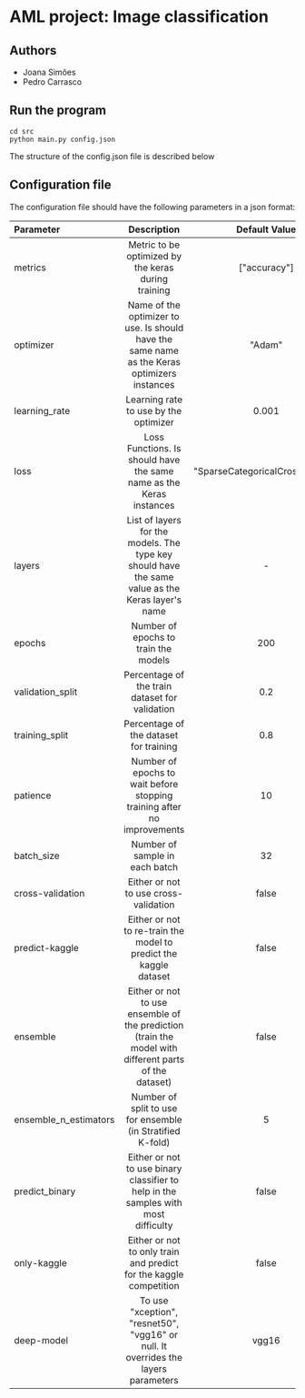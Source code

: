 # AML project: Image classification

## Authors

- Joana Simões
- Pedro Carrasco

## Run the program

    cd src
    python main.py config.json

The structure of the config.json file is described below

## Configuration file

The configuration file should have the following parameters in a json format:

| Parameter | Description | Default Value | Type |
| :--- | :---: | :---: | ---: |
| metrics | Metric to be optimized by the keras during training | ["accuracy"] | list of strings |
| optimizer | Name of the optimizer to use. Is should have the same name as the Keras optimizers instances | "Adam" | string |
| learning_rate | Learning rate to use by the optimizer | 0.001 | float |
| loss | Loss Functions. Is should have the same name as the Keras instances | "SparseCategoricalCrossentropy" | string |
| layers | List of layers for the models. The type key should have the same value as the Keras layer's name | - | list of dictionaries |
| epochs | Number of epochs to train the models | 200 | int |
| validation_split | Percentage of the train dataset for validation | 0.2 | float |
| training_split | Percentage of the dataset for training | 0.8 | float |
| patience | Number of epochs to wait before stopping training after no improvements| 10 | int |
| batch_size | Number of sample in each batch | 32 | int |
| cross-validation | Either or not to use cross-validation | false | boolean |
| predict-kaggle | Either or not to re-train the model to predict the kaggle dataset | false | boolean |
| ensemble | Either or not to use ensemble of the prediction (train the model with different parts of the dataset) | false | boolean |
| ensemble_n_estimators | Number of split to use for ensemble (in Stratified K-fold)| 5 | int |
|predict_binary | Either or not to use binary classifier to help in the samples with most difficulty | false | boolean |
| only-kaggle | Either or not to only train and predict for the kaggle competition | false | boolean |
| deep-model | To use "xception", "resnet50", "vgg16" or null. It overrides the layers parameters | vgg16 | string |
